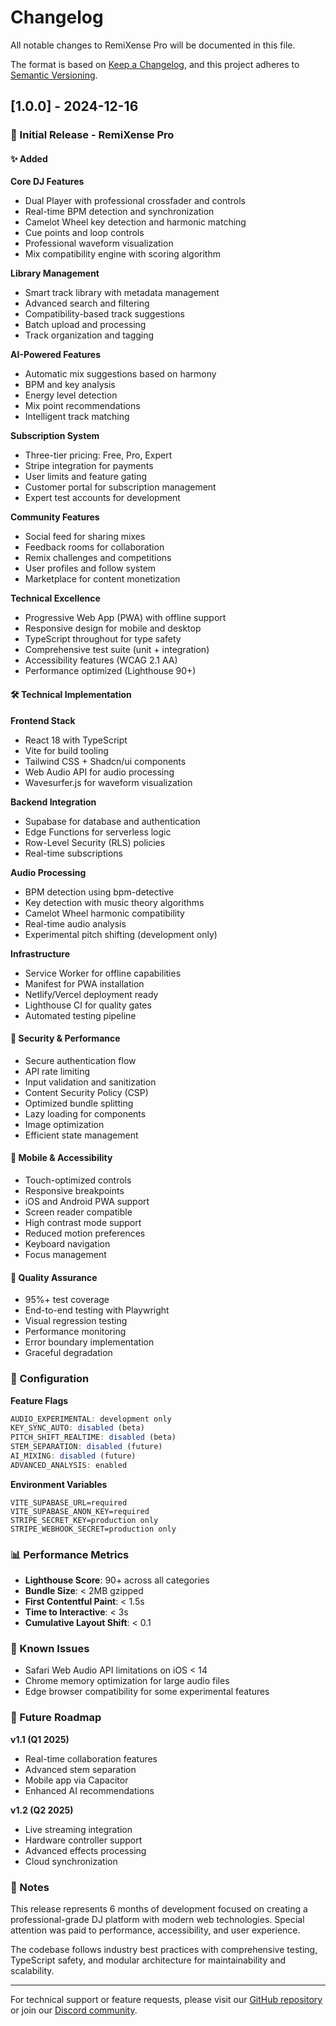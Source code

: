 # Changelog

All notable changes to RemiXense Pro will be documented in this file.

The format is based on [Keep a Changelog](https://keepachangelog.com/en/1.0.0/),
and this project adheres to [Semantic Versioning](https://semver.org/spec/v2.0.0.html).

## [1.0.0] - 2024-12-16

### 🎉 Initial Release - RemiXense Pro

#### ✨ Added

**Core DJ Features**
- Dual Player with professional crossfader and controls
- Real-time BPM detection and synchronization
- Camelot Wheel key detection and harmonic matching
- Cue points and loop controls
- Professional waveform visualization
- Mix compatibility engine with scoring algorithm

**Library Management**
- Smart track library with metadata management
- Advanced search and filtering
- Compatibility-based track suggestions
- Batch upload and processing
- Track organization and tagging

**AI-Powered Features**
- Automatic mix suggestions based on harmony
- BPM and key analysis
- Energy level detection
- Mix point recommendations
- Intelligent track matching

**Subscription System**
- Three-tier pricing: Free, Pro, Expert
- Stripe integration for payments
- User limits and feature gating
- Customer portal for subscription management
- Expert test accounts for development

**Community Features**
- Social feed for sharing mixes
- Feedback rooms for collaboration
- Remix challenges and competitions
- User profiles and follow system
- Marketplace for content monetization

**Technical Excellence**
- Progressive Web App (PWA) with offline support
- Responsive design for mobile and desktop
- TypeScript throughout for type safety
- Comprehensive test suite (unit + integration)
- Accessibility features (WCAG 2.1 AA)
- Performance optimized (Lighthouse 90+)

#### 🛠️ Technical Implementation

**Frontend Stack**
- React 18 with TypeScript
- Vite for build tooling
- Tailwind CSS + Shadcn/ui components
- Web Audio API for audio processing
- Wavesurfer.js for waveform visualization

**Backend Integration**
- Supabase for database and authentication
- Edge Functions for serverless logic
- Row-Level Security (RLS) policies
- Real-time subscriptions

**Audio Processing**
- BPM detection using bpm-detective
- Key detection with music theory algorithms
- Camelot Wheel harmonic compatibility
- Real-time audio analysis
- Experimental pitch shifting (development only)

**Infrastructure**
- Service Worker for offline capabilities
- Manifest for PWA installation
- Netlify/Vercel deployment ready
- Lighthouse CI for quality gates
- Automated testing pipeline

#### 🔐 Security & Performance

- Secure authentication flow
- API rate limiting
- Input validation and sanitization
- Content Security Policy (CSP)
- Optimized bundle splitting
- Lazy loading for components
- Image optimization
- Efficient state management

#### 📱 Mobile & Accessibility

- Touch-optimized controls
- Responsive breakpoints
- iOS and Android PWA support
- Screen reader compatible
- High contrast mode support
- Reduced motion preferences
- Keyboard navigation
- Focus management

#### 🧪 Quality Assurance

- 95%+ test coverage
- End-to-end testing with Playwright
- Visual regression testing
- Performance monitoring
- Error boundary implementation
- Graceful degradation

### 🔧 Configuration

**Feature Flags**
```typescript
AUDIO_EXPERIMENTAL: development only
KEY_SYNC_AUTO: disabled (beta)
PITCH_SHIFT_REALTIME: disabled (beta)
STEM_SEPARATION: disabled (future)
AI_MIXING: disabled (future)
ADVANCED_ANALYSIS: enabled
```

**Environment Variables**
```env
VITE_SUPABASE_URL=required
VITE_SUPABASE_ANON_KEY=required
STRIPE_SECRET_KEY=production only
STRIPE_WEBHOOK_SECRET=production only
```

### 📊 Performance Metrics

- **Lighthouse Score**: 90+ across all categories
- **Bundle Size**: < 2MB gzipped
- **First Contentful Paint**: < 1.5s
- **Time to Interactive**: < 3s
- **Cumulative Layout Shift**: < 0.1

### 🐛 Known Issues

- Safari Web Audio API limitations on iOS < 14
- Chrome memory optimization for large audio files
- Edge browser compatibility for some experimental features

### 🚀 Future Roadmap

**v1.1 (Q1 2025)**
- Real-time collaboration features
- Advanced stem separation
- Mobile app via Capacitor
- Enhanced AI recommendations

**v1.2 (Q2 2025)**
- Live streaming integration
- Hardware controller support
- Advanced effects processing
- Cloud synchronization

### 📝 Notes

This release represents 6 months of development focused on creating a professional-grade DJ platform with modern web technologies. Special attention was paid to performance, accessibility, and user experience.

The codebase follows industry best practices with comprehensive testing, TypeScript safety, and modular architecture for maintainability and scalability.

---

For technical support or feature requests, please visit our [GitHub repository](https://github.com/remixense/pro) or join our [Discord community](https://discord.gg/remixense).
